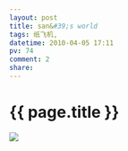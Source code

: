 ```yaml
---
layout: post
title: san&#39;s world
tags: 纸飞机,
datetime: 2010-04-05 17:11
pv: 74
comment: 2
share: 
---
```


{{ page.title }}
================

 <img small="0" src="http://hiphotos.baidu.com/hueidou163/pic/item/37804930456ebcaea8018e5e.jpg" /><br /> 

